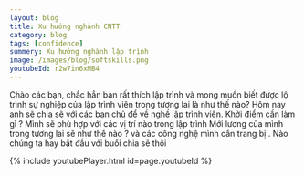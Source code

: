```yaml
---
layout: blog
title: Xu hướng nghành CNTT 
category: blog
tags: [confidence]
summery: Xu hướng nghành lập trình   
image: /images/blog/softskills.png
youtubeId: r2w7in6xMB4
---
```

 
Chào các bạn, chắc hẳn bạn rất thích lập trình và mong muốn biết được lộ trình sự nghiệp của lập trình viên trong tương lai là như thế nào?
Hôm nay anh sẽ chia sẽ với các bạn chủ để về nghề lập trình viên. Khởi điểm cần làm gì ? Mình sẽ phù hợp với các vị trí nào trong lập trình
Mới lương của mình trong tương lai sẽ như thế nào ? và các công nghệ mình cần trang bị . Nào chúng ta hay bắt đầu với buổi chia sẽ thôi


{% include youtubePlayer.html id=page.youtubeId %}
